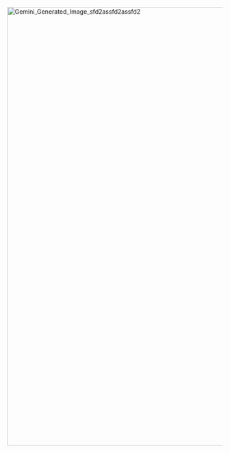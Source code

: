 <img width="1024" height="1024" alt="Gemini_Generated_Image_sfd2assfd2assfd2" src="https://github.com/user-attachments/assets/1151a2fb-7101-4e37-8d80-694ebad61cab" />
